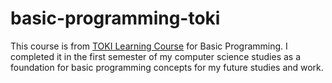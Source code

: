 # basic-programming-toki

This course is from [TOKI Learning Course]([https://tlx.toki.id/courses/basic](https://tlx.toki.id/courses/basic-cpp)) for Basic Programming. I completed it in the first semester of my computer science studies as a foundation for basic programming concepts for my future studies and work.
